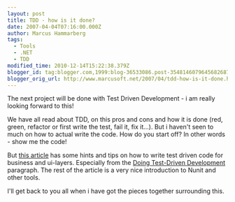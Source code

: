 ```yaml
---
layout: post
title: TDD - how is it done?
date: 2007-04-04T07:16:00.000Z
author: Marcus Hammarberg
tags:
  - Tools
  - .NET
  - TDD
modified_time: 2010-12-14T15:22:38.379Z
blogger_id: tag:blogger.com,1999:blog-36533086.post-3548146079645682687
blogger_orig_url: http://www.marcusoft.net/2007/04/tdd-how-is-it-done.html
---
```


The next
project will be done with Test Driven Development - i am really looking
forward to this!

We have all read about TDD, on this pros and cons and how it is done
(red, green, refactor or first write the test, fail it, fix it...). But
i haven't seen to much on how to actual write the code. How do you start
off? In other words - show me the code!

But [this article](http://www.codeproject.com/dotnet/tdd_in_dotnet.asp)
has some hints and tips on how to write test driven code for business
and ui-layers. Especially from the [Doing Test-Driven
Development](http://www.codeproject.com/dotnet/#h11) paragraph. The rest
of the article is a very nice introduction to Nunit and other tools.

I'll get back to you all when i have got the pieces together surrounding
this.
